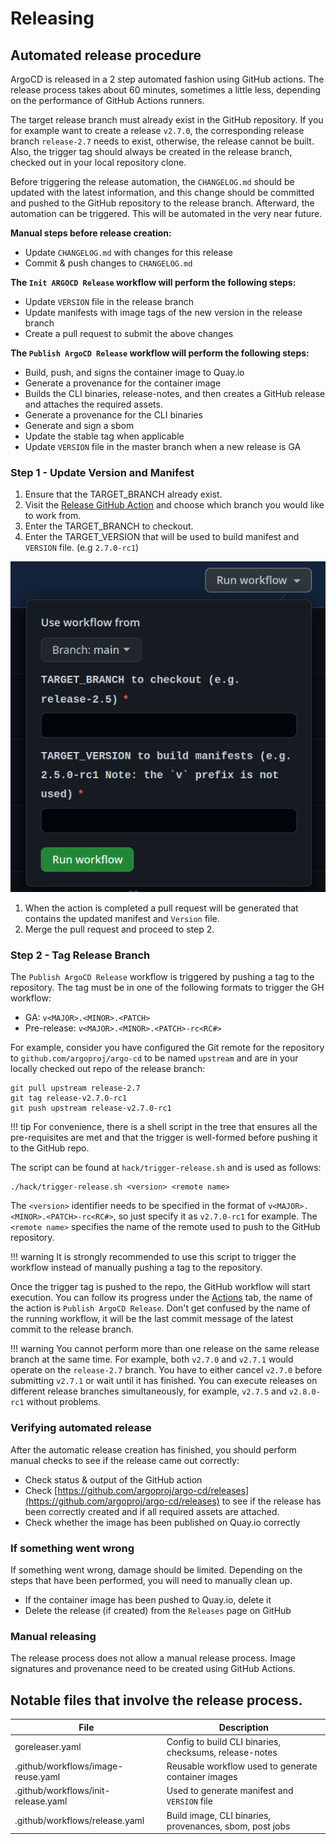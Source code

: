 # Releasing

## Automated release procedure

ArgoCD is released in a 2 step automated fashion using GitHub actions. The release process takes about 60 minutes,
sometimes a little less, depending on the performance of GitHub Actions runners.

The target release branch must already exist in the GitHub repository. If you for
example want to create a release `v2.7.0`, the corresponding release branch
`release-2.7` needs to exist, otherwise, the release cannot be built. Also,
the trigger tag should always be created in the release branch, checked out
in your local repository clone.

Before triggering the release automation, the `CHANGELOG.md` should be updated
with the latest information, and this change should be committed and pushed to
the GitHub repository to the release branch. Afterward, the automation can be
triggered. This will be automated in the very near future.

**Manual steps before release creation:**

* Update `CHANGELOG.md` with changes for this release
* Commit & push changes to `CHANGELOG.md`

**The `Init ARGOCD Release` workflow will perform the following steps:**

* Update `VERSION` file in the release branch
* Update manifests with image tags of the new version in the release branch
* Create a pull request to submit the above changes

**The `Publish ArgoCD Release` workflow will perform the following steps:**

* Build, push, and signs the container image to Quay.io
* Generate a provenance for the container image
* Builds the CLI binaries, release-notes, and then creates a GitHub release and attaches the required assets.
* Generate a provenance for the CLI binaries
* Generate and sign a sbom
* Update the stable tag when applicable
* Update `VERSION` file in the master branch when a new release is GA

### Step 1 - Update Version and Manifest

1. Ensure that the TARGET_BRANCH already exist.
2. Visit the [Release GitHub Action](https://github.com/argoproj/argo-cd/actions/workflows/init-release.yaml)
and choose which branch you would like to work from.
3. Enter the TARGET_BRANCH to checkout.
4. Enter the TARGET_VERSION that will be used to build manifest and `VERSION` file. (e.g `2.7.0-rc1`)

![GitHub Release Action](../assets/release-action.png)

1. When the action is completed a pull request will be generated that contains the updated manifest and `Version` file.
2. Merge the pull request and proceed to step 2.

### Step 2 - Tag Release Branch
The `Publish ArgoCD Release` workflow is triggered by pushing a tag to the repository.
The tag must be in one of the following formats to trigger the GH workflow:

* GA: `v<MAJOR>.<MINOR>.<PATCH>`
* Pre-release: `v<MAJOR>.<MINOR>.<PATCH>-rc<RC#>`

For example, consider you have configured the Git remote for the repository to
`github.com/argoproj/argo-cd` to be named `upstream` and are in your locally
checked out repo of the release branch:

```shell
git pull upstream release-2.7
git tag release-v2.7.0-rc1
git push upstream release-v2.7.0-rc1
```
!!! tip
    For convenience, there is a shell script in the tree that ensures all the
    pre-requisites are met and that the trigger is well-formed before pushing
    it to the GitHub repo.

The script can be found at `hack/trigger-release.sh` and is used as follows:

```shell
./hack/trigger-release.sh <version> <remote name>
```

The `<version>` identifier needs to be specified in the format of `v<MAJOR>.<MINOR>.<PATCH>-rc<RC#>`,
so just specify it as `v2.7.0-rc1` for example. The `<remote name>`
specifies the name of the remote used to push to the GitHub repository. 

!!! warning
    It is strongly recommended to use this script to trigger the workflow
    instead of manually pushing a tag to the repository.

Once the trigger tag is pushed to the repo, the GitHub workflow will start
execution. You can follow its progress under the [Actions](https://github.com/argoproj/argo-cd/actions/workflows/release.yaml) tab, the name of the action is `Publish ArgoCD Release`. Don't get confused by the name of the running
workflow, it will be the last commit message of the latest commit to the release branch.

!!! warning
    You cannot perform more than one release on the same release branch at the
    same time. For example, both `v2.7.0` and `v2.7.1` would operate on the
    `release-2.7` branch. You have to either cancel `v2.7.0` before submitting
    `v2.7.1` or wait until it has finished. You can execute releases on different
    release branches simultaneously, for example, `v2.7.5` and `v2.8.0-rc1` without problems.

### Verifying automated release

After the automatic release creation has finished, you should perform manual
checks to see if the release came out correctly:

* Check status & output of the GitHub action
* Check [https://github.com/argoproj/argo-cd/releases](https://github.com/argoproj/argo-cd/releases)
  to see if the release has been correctly created and if all required assets
  are attached.
* Check whether the image has been published on Quay.io correctly

### If something went wrong

If something went wrong, damage should be limited. Depending on the steps that
have been performed, you will need to manually clean up.

* If the container image has been pushed to Quay.io, delete it
* Delete the release (if created) from the `Releases` page on GitHub

### Manual releasing

The release process does not allow a manual release process. Image signatures and provenance need to be created using GitHub Actions.

## Notable files that involve the release process.
| File                               | Description                                            |
|------------------------------------|--------------------------------------------------------|
|goreleaser.yaml                     |Config to build CLI binaries, checksums, release-notes  |
|.github/workflows/image-reuse.yaml  |Reusable workflow used to generate container images     |
|.github/workflows/init-release.yaml |Used to generate manifest and `VERSION` file            |
|.github/workflows/release.yaml      |Build image, CLI binaries, provenances, sbom, post jobs |
